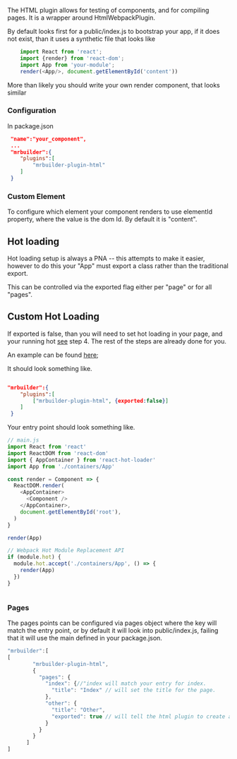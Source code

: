 The HTML plugin allows for testing of components, and for compiling pages.
It is a wrapper around HtmlWebpackPlugin.


By default  looks first for a  public/index.js to bootstrap your app, if it
does not exist, than it uses a synthetic file that looks like

```js static
    import React from 'react';
    import {render} from 'react-dom';
    import App from 'your-module';
    render(<App/>, document.getElementById('content'))
```

More than likely you should write your own render component, that looks
similar


### Configuration
In package.json
```json
 "name":"your_component",
 ...
 "mrbuilder":{
    "plugins":[
        "mrbuilder-plugin-html"
    ]
 }


````
### Custom Element
To configure which element your component renders to use elementId property,
where the value is the dom Id. By default it is "content".

## Hot loading
Hot loading setup is always a PNA -- this attempts to make it easier, however
to do this your "App" must export a class rather than the traditional export.

This can be controlled via the exported flag either per "page" or for all "pages".

## Custom Hot Loading
If exported is false, than you will need to set hot loading in your page, and your
running hot [see](https://github.com/gaearon/react-hot-loader) step 4.  The
rest of the steps are already done for you.

An example can be found [here](https://github.com/jspears/mrbuilder/tree/master/example/example-multi-app);

It should look something like.

```json

"mrbuilder":{
    "plugins":[
        ["mrbuilder-plugin-html", {exported:false}]
    ]
 }

```

Your entry point should look something like.

```js static
// main.js
import React from 'react'
import ReactDOM from 'react-dom'
import { AppContainer } from 'react-hot-loader'
import App from './containers/App'

const render = Component => {
  ReactDOM.render(
    <AppContainer>
      <Component />
    </AppContainer>,
    document.getElementById('root'),
  )
}

render(App)

// Webpack Hot Module Replacement API
if (module.hot) {
  module.hot.accept('./containers/App', () => {
    render(App)
  })
}



```


### Pages
The pages points can be configured via pages object where the key will match
the entry point, or by default it will look into public/index.js, failing that
it will use the main defined in your package.json.

```js static
"mrbuilder":[
[
        "mrbuilder-plugin-html",
        {
          "pages": {
            "index": {//"index will match your entry for index.
              "title": "Index" // will set the title for the page.
            },
            "other": {
              "title": "Other",
              "exported": true // will tell the html plugin to create a real entry point and setup loading for this.
            }
          }
        }
      ]
]
```
